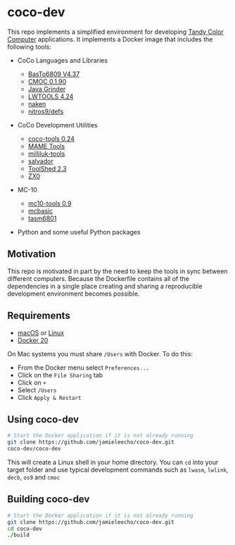 # coco-dev

This repo implements a simplified environment for developing [Tandy
Color Computer](https://en.wikipedia.org/wiki/TRS-80_Color_Computer)
applications. It implements a Docker image that includes the following tools:

* CoCo Languages and Libraries
  * [BasTo6809 V4.37](https://github.com/nowhereman999/BASIC-To-6809)
  * [CMOC 0.1.90](http://sarrazip.com/dev/cmoc.html)
  * [Java Grinder](http://www.mikekohn.net/micro/java_grinder.php)
  * [LWTOOLS 4.24](http://lwtools.projects.l-w.ca)
  * [naken](http://www.mikekohn.net/micro/naken_asm.php)
  * [nitros9/defs](https://github.com/nitros9project/nitros9/tree/main/defs)

* CoCo Development Utilities
  * [coco-tools 0.24](https://pypi.org/project/coco-tools/)
  * [MAME Tools](https://packages.ubuntu.com/xenial/utils/mame-tools)
  * [milliluk-tools](https://github.com/milliluk/milliluk-tools)
  * [salvador](https://github.com/emmanuel-marty/salvador)
  * [ToolShed 2.3](https://sourceforge.net/p/toolshed/wiki/Home/)
  * [ZX0](https://github.com/einar-saukas/ZX0)

* MC-10
  * [mc10-tools 0.9](https://pypi.org/project/mc10-tools/0.9)
  * [mcbasic](https://github.com/gregdionne/mcbasic)
  * [tasm6801](https://github.com/gregdionne/tasm6801)

* Python and some useful Python packages

## Motivation

This repo is motivated in part by the need to keep the tools in sync
between different computers. Because the Dockerfile contains all of the
dependencies in a single place creating and sharing a reproducible
development environment becomes possible.

## Requirements

* [macOS](https://www.apple.com/macos/high-sierra/) or
  [Linux](https://www.debian.org)
* [Docker 20](https://www.docker.com)

On Mac systems you must share `/Users` with Docker. To do this:

* From the Docker menu select `Preferences...`
* Click on the `File Sharing` tab
* Click on `+`
* Select `/Users`
* Click `Apply & Restart`

## Using coco-dev

```bash
# Start the Docker application if it is not already running
git clone https://github.com/jamieleecho/coco-dev.git
coco-dev/coco-dev
```

This will create a Linux shell in your home directory. You can `cd` into
your target folder and use typical development commands such as `lwasm`,
`lwlink`, `decb`, `os9` and `cmoc`

## Building coco-dev

```bash
# Start the Docker application if it is not already running
git clone https://github.com/jamieleecho/coco-dev.git
cd coco-dev
./build
```
